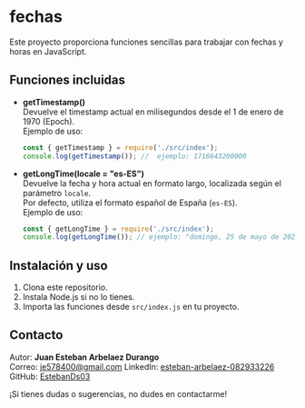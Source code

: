 # fechas

Este proyecto proporciona funciones sencillas para trabajar con fechas y horas en JavaScript.

## Funciones incluidas

- **getTimestamp()**  
  Devuelve el timestamp actual en milisegundos desde el 1 de enero de 1970 (Epoch).  
  Ejemplo de uso:
  ```js
  const { getTimestamp } = require('./src/index');
  console.log(getTimestamp()); //  ejemplo: 1716643200000
  ```

- **getLongTime(locale = "es-ES")**  
  Devuelve la fecha y hora actual en formato largo, localizada según el parámetro `locale`.  
  Por defecto, utiliza el formato español de España (`es-ES`).  
  Ejemplo de uso:
  ```js
  const { getLongTime } = require('./src/index');
  console.log(getLongTime()); // ejemplo: "domingo, 25 de mayo de 2025, 12:34:56 GMT+2"
  ```

## Instalación y uso

1. Clona este repositorio.
2. Instala Node.js si no lo tienes.
3. Importa las funciones desde `src/index.js` en tu proyecto.

## Contacto

Autor: **Juan Esteban Arbelaez Durango**  
Correo: je578400@gmail.com 
LinkedIn: [esteban-arbelaez-082933226](https://www.linkedin.com/in/esteban-arbelaez-082933226/)
GitHub: [EstebanDs03](https://github.com/EstebanDs03)

¡Si tienes dudas o sugerencias, no dudes en contactarme!